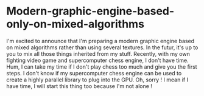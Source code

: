 # Modern-graphic-engine-based-only-on-mixed-algorithms

I'm excited to announce that I'm preparing a modern graphic engine based on mixed algorithms rather than using several textures. In the futur,
it's up to you to mix all those things inherited from my stuff. Recently, with my own fighting video game and supercomputer chess engine, I don't have time.
Hum, I can take my time if I don't play chess too much and give you the first steps. I don't know if my supercomputer chess engine can be used to create a highly parallel
library to plug into the GPU. Oh, sorry ! I mean if I have time, I will start this thing too because I'm not alone !
